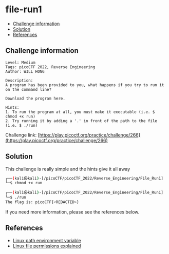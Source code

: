 # file-run1

- [Challenge information](#challenge-information)
- [Solution](#solution)
- [References](#references)

## Challenge information

```text
Level: Medium
Tags: picoCTF 2022, Reverse Engineering
Author: WILL HONG

Description:
A program has been provided to you, what happens if you try to run it on the command line?

Download the program here.

Hints:
1. To run the program at all, you must make it executable (i.e. $ chmod +x run)
2. Try running it by adding a '.' in front of the path to the file (i.e. $ ./run)
```

Challenge link: [https://play.picoctf.org/practice/challenge/266](https://play.picoctf.org/practice/challenge/266)

## Solution

This challenge is really simple and the hints give it all away

```bash
┌──(kali㉿kali)-[/picoCTF/picoCTF_2022/Reverse_Engineering/File_Run1]
└─$ chmod +x run                    
                                                                                   
┌──(kali㉿kali)-[/picoCTF/picoCTF_2022/Reverse_Engineering/File_Run1]
└─$ ./run  
The flag is: picoCTF{<REDACTED>}     
```

If you need more information, please see the references below.

## References

- [Linux path environment variable](https://linuxconfig.org/linux-path-environment-variable)
- [Linux file permissions explained](https://www.redhat.com/sysadmin/linux-file-permissions-explained)
